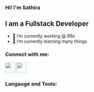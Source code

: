 ### Hi! I'm Sathira

## I am a Fullstack Developer

- 🔭 I’m currently working @ 99x 
- 🌱 I’m currently learning many things 

### Connect with me:
<img height="32" width="32" src="https://cdn.jsdelivr.net/npm/simple-icons@v5/icons/[ICON SLUG].svg" />
<img height="32" width="32" src="https://unpkg.com/simple-icons@v5/icons/[ICON SLUG].svg" />


### Langauge and Tools:

